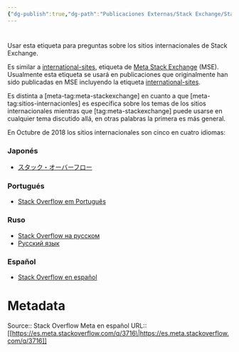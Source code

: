```yaml
---
{"dg-publish":true,"dg-path":"Publicaciones Externas/Stack Exchange/Stack Overflow en español/Stack Overflow en español Meta/es.meta.stackoverflow.com-3716.md","permalink":"/publicaciones-externas/stack-exchange/stack-overflow-en-espanol/stack-overflow-en-espanol-meta/es-meta-stackoverflow-com-3716/","hide":true,"noteIcon":"default","created":"2024-04-03T12:49:10.374-06:00","updated":"2024-04-05T16:44:03.809-06:00"}
---
```


# 

Usar esta etiqueta para preguntas sobre los sitios internacionales de Stack Exchange.

Es similar a [international-sites](https://meta.stackexchange.com/tags/international-sites), etiqueta de [Meta Stack Exchange](https://meta.stackexchange.com) (MSE). Usualmente esta etiqueta se usará en publicaciones que originalmente han sido publicadas en MSE incluyendo la etiqueta [international-sites](https://meta.stackexchange.com/tags/international-sites).

Es distinta a [meta-tag:meta-stackexchange] en cuanto a que [meta-tag:sitios-internacionles] es específica sobre los temas de los sitios internacionales mientras que [tag:meta-stackexchange] puede usarse en cualquier tema discutido allá, en otras palabras la primera es más general.

En Octubre de 2018 los sitios internacionales son cinco en cuatro idiomas:

### Japonés

- [スタック・オーバーフロー](https://ja.stackoverflow.com/)

### Portugués

- [Stack Overflow em Português](https://pt.stackoverflow.com/) 


### Ruso

- [Stack Overflow на русском](https://ru.stackoverflow.com/)
- [Русский язык](https://rus.stackexchange.com/)

### Español

- [Stack Overflow en español](https://es.stackoverflow.com/) 



# Metadata
Source:: Stack Overflow Meta en español
URL:: [[https://es.meta.stackoverflow.com/q/3716\|https://es.meta.stackoverflow.com/q/3716]]

